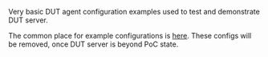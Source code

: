 Very basic DUT agent configuration examples used to test and demonstrate DUT server.

The common place for example configurations is [here](../../../contrib/). These configs will be removed, once DUT server
is beyond PoC state.